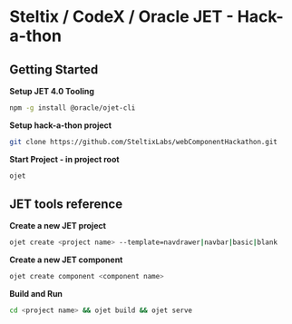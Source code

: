 # Steltix / CodeX / Oracle JET - Hack-a-thon


## Getting Started ##
**Setup JET 4.0 Tooling**
```sh
npm -g install @oracle/ojet-cli
```

**Setup hack-a-thon project**
```sh
git clone https://github.com/SteltixLabs/webComponentHackathon.git
```

**Start Project - in project root**
```sh
ojet
```


## JET tools reference ##
**Create a new JET project**
```sh
ojet create <project name> --template=navdrawer|navbar|basic|blank
```
**Create a new JET component**
```sh
ojet create component <component name> 
```
**Build and Run**
```sh
cd <project name> && ojet build && ojet serve
```














<!-- 

![alt text](http://cdn.app.compendium.com/uploads/user/e7c690e8-6ff9-102a-ac6d-e4aebca50425/f4a5b21d-66fa-4885-92bf-c4e81c06d916/Image/719c7ac35319363570c2eaed0584e9cd/oracle_jet.png "Oracle JET")

![alt text](http://www.projectcodex.co/img/codeX-logo.svg "CodeX")

![alt text](http://zone.steltixlabs.com/images/steltixlabs-black.png "Steltix") -->
